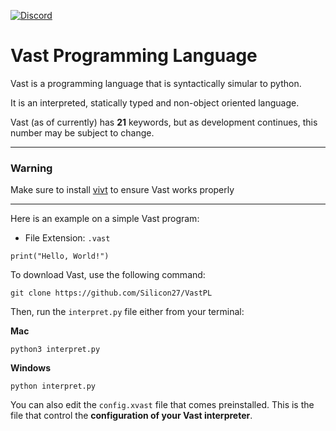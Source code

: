 [![Discord](https://img.shields.io/badge/Discord-gray?style=flat-square&logo=discord&link=https://discord.gg/dDDrjSuxcg)](https://discord.gg/dDDrjSuxcg)

# Vast Programming Language

Vast is a programming language that is syntactically simular to python.

It is an interpreted, statically typed and non-object oriented language.

Vast (as of currently) has **21** keywords, but as development continues, this number may be subject to change.
- - -
### Warning
Make sure to install [vivt](https://github.com/Silicon27/vivt) to ensure Vast works properly
- - -
Here is an example on a simple Vast program:
- File Extension: `.vast`
```vast
print("Hello, World!")
```
To download Vast, use the following command:
```shell
git clone https://github.com/Silicon27/VastPL
```
Then, run the `interpret.py` file either from your terminal:

**Mac**
```shell
python3 interpret.py
```

**Windows**
```shell
python interpret.py
```

You can also edit the `config.xvast` file that comes preinstalled. This is the file that control the **configuration of your Vast interpreter**.
